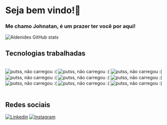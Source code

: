 # Seja bem vindo!👋
### Me chamo Johnatan, é um prazer ter você por aqui!

![Aldenides GitHub stats](https://github-readme-stats.vercel.app/api?username=Aldenides&show_icons=true&theme=dracula)                        

## Tecnologias trabalhadas


<div style="display: inline_block"><br/>
    <img align="center" alt="putss, não carregou :(" src="https://img.shields.io/badge/Linux-FCC624?style=for-the-badge&logo=linux&logoColor=black"/>
    <img align="center" alt="putss, não carregou :(" src="https://img.shields.io/badge/Debian-A81D33?style=for-the-badge&logo=debian&logoColor=white"/>
    <img align="center" alt="putss, não carregou :(" src="https://img.shields.io/badge/Windows-0078D6?style=for-the-badge&logo=windows&logoColor=white"/>
    <img align="center" alt="putss, não carregou :(" src="https://img.shields.io/badge/HTML-239120?style=for-the-badge&logo=html5&logoColor=white"/>
    <img align="center" alt="putss, não carregou :(" src="https://img.shields.io/badge/CSS-239120?&style=for-the-badge&logo=css3&logoColor=white"/>
    <img align="center" alt="putss, não carregou :(" src="https://img.shields.io/badge/JavaScript-F7DF1E?style=for-the-badge&logo=javascript&logoColor=black"/>
    <img align="center" alt="putss, não carregou :(" src="https://img.shields.io/badge/Python-14354C?style=for-the-badge&logo=python&logoColor=white"/>
    <img align="center" alt="putss, não carregou :(" src="https://img.shields.io/badge/C%2B%2B-00599C?style=for-the-badge&logo=c%2B%2B&logoColor=white"/>
    <img align="center" alt="putss, não carregou :(" src="https://img.shields.io/badge/Visual_Studio_Code-0078D4?style=for-the-badge&logo=visual%20studio%20code&logoColor=white
"/>
</div><br/>


## Redes sociais

[![Linkedin](https://img.shields.io/badge/LinkedIn-0077B5?style=for-the-badge&logo=linkedin&logoColor=white)](www.linkedin.com/in/johnatan-santos-37947422a)
[![Instagram](https://img.shields.io/badge/Instagram-E4405F?style=for-the-badge&logo=instagram&logoColor=white)](https://www.instagram.com/johnatan____/)   




